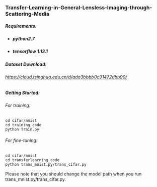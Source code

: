 ###  Transfer-Learning-in-General-Lensless-Imaging-through-Scattering-Media

##### Requirements:

- ##### python2.7

- ##### tensorflow 1.13.1

##### Dataset Download:

###### https://cloud.tsinghua.edu.cn/d/ada3bbbb0c91472dbb90/

##### Getting Started:

###### For training: 

```
cd cifar/mnist
cd training_code
python Train.py 
```

###### For fine-tuning: 

```
cd cifar/mnist
cd transferlearning_code
python trans_mnist.py/trans_cifar.py
```

Please note that you should change the model path when you run trans_mnist.py/trans_cifar.py.

